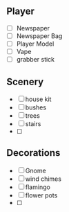 
## Player
- [ ] Newspaper
- [ ] Newspaper Bag
- [ ] Player Model
- [ ] Vape
- [ ] grabber stick
## Scenery
- [ ] house kit
- [ ] bushes
- [ ] trees
- [ ] stairs
- [ ] 


## Decorations
- [ ] Gnome
- [ ] wind chimes
- [ ] flamingo
- [ ] flower pots
- [ ] 